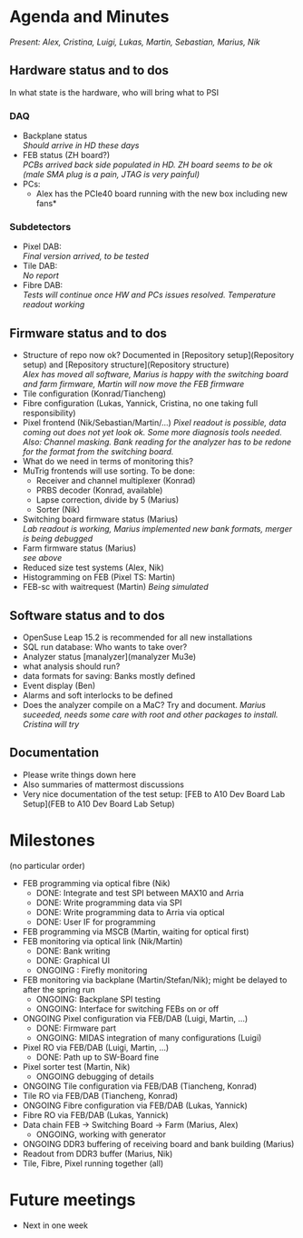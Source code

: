 # Agenda and Minutes

*Present: Alex, Cristina, Luigi, Lukas, Martin, Sebastian, Marius, Nik*

## Hardware status and to dos

In what state is the hardware, who will bring what to PSI

### DAQ
* Backplane status  
   *Should arrive in HD these days*
* FEB status (ZH board?)  
   *PCBs arrived back side populated in HD. ZH board seems to be ok (male SMA plug is a pain, JTAG is very painful)*
* PCs:  
   * Alex has the PCIe40 board running with the new box including new fans*
  
### Subdetectors
* Pixel DAB:  
    *Final version arrived, to be tested*
* Tile DAB:  
    *No report*
* Fibre DAB:  
    *Tests will continue once HW and PCs issues resolved. Temperature readout working*
   
## Firmware status and to dos
* Structure of repo now ok? Documented in [Repository setup](Repository setup) and [Repository structure](Repository structure)  
    *Alex has moved all software, Marius is happy with the switching board and farm firmware, Martin will now move the FEB firmware*
* Tile configuration (Konrad/Tiancheng)   
* Fibre configuration (Lukas, Yannick, Cristina, no one taking full responsibility)  
* Pixel frontend (Nik/Sebastian/Martin/...)
    *Pixel readout is possible, data coming out does not yet look ok. Some more diagnosis tools needed. Also: Channel masking. Bank reading for the analyzer has to be redone for the format from the switching board.*  
* What do we need in terms of monitoring this?
* MuTrig frontends will use sorting. To be done:  
    * Receiver and channel multiplexer (Konrad)
    * PRBS decoder (Konrad, available)
    * Lapse correction, divide by 5 (Marius)
    * Sorter (Nik)  
* Switching board firmware status (Marius)  
   *Lab readout is working, Marius implemented new bank formats, merger is being debugged*
* Farm firmware status (Marius)  
    *see above*
* Reduced size test systems (Alex, Nik)     
* Histogramming on FEB (Pixel TS: Martin)  
* FEB-sc with waitrequest (Martin) 
   *Being simulated*

## Software status and to dos
* OpenSuse Leap 15.2 is recommended for all new installations
* SQL run database: Who wants to take over?  
* Analyzer status [manalyzer](manalyzer Mu3e)
* what analysis should run?  
* data formats for saving: Banks mostly defined
* Event display (Ben)
* Alarms and soft interlocks to be defined
* Does the analyzer compile on a MaC? Try and document.
   *Marius suceeded, needs some care with root and other packages to install. Cristina will try*

## Documentation
* Please write things down here
* Also summaries of mattermost discussions
* Very nice documentation of the test setup: [FEB to A10 Dev Board Lab Setup](FEB to A10 Dev Board Lab Setup)


# Milestones
(no particular order)

* FEB programming via optical fibre (Nik)
     * DONE: Integrate and test SPI between MAX10 and Arria 
     * DONE: Write programming data via SPI
     * DONE: Write programming data to Arria via optical
     * DONE: User IF for programming
* FEB programming via MSCB (Martin, waiting for optical first)
* FEB monitoring via optical link (Nik/Martin)
     * DONE: Bank writing
     * DONE: Graphical UI
     * ONGOING : Firefly monitoring
* FEB monitoring via backplane (Martin/Stefan/Nik); might be delayed to after the spring run
     * ONGOING: Backplane SPI testing
     * ONGOING: Interface for switching FEBs on or off
* ONGOING Pixel configuration via FEB/DAB (Luigi, Martin, ...)
     * DONE: Firmware part
     * ONGOING: MIDAS integration of many configurations (Luigi)
* Pixel RO via FEB/DAB (Luigi, Martin, ...)
     * DONE: Path up to SW-Board fine
* Pixel sorter test (Martin, Nik)
     * ONGOING debugging of details
* ONGOING Tile configuration via FEB/DAB (Tiancheng, Konrad)
* Tile RO via FEB/DAB (Tiancheng, Konrad)
* ONGOING Fibre configuration via FEB/DAB (Lukas, Yannick)
* Fibre RO via FEB/DAB (Lukas, Yannick)
* Data chain FEB -> Switching Board -> Farm (Marius, Alex)
     * ONGOING, working with generator
* ONGOING DDR3 buffering of receiving board and bank building (Marius)
* Readout from DDR3 buffer (Marius, Nik)
* Tile, Fibre, Pixel running together (all)

# Future meetings

* Next in one week